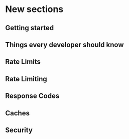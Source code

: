 # New sections

## Getting started

## Things every developer should know

## Rate Limits

## Rate Limiting

## Response Codes

## Caches

## Security 